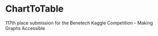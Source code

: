# ChartToTable
117th place submission for the Benetech Kaggle Competition - Making Graphs Accessible

